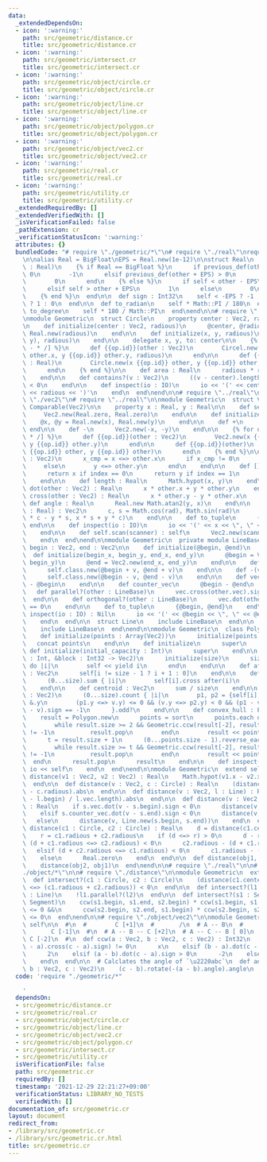```yaml
---
data:
  _extendedDependsOn:
  - icon: ':warning:'
    path: src/geometric/distance.cr
    title: src/geometric/distance.cr
  - icon: ':warning:'
    path: src/geometric/intersect.cr
    title: src/geometric/intersect.cr
  - icon: ':warning:'
    path: src/geometric/object/circle.cr
    title: src/geometric/object/circle.cr
  - icon: ':warning:'
    path: src/geometric/object/line.cr
    title: src/geometric/object/line.cr
  - icon: ':warning:'
    path: src/geometric/object/polygon.cr
    title: src/geometric/object/polygon.cr
  - icon: ':warning:'
    path: src/geometric/object/vec2.cr
    title: src/geometric/object/vec2.cr
  - icon: ':warning:'
    path: src/geometric/real.cr
    title: src/geometric/real.cr
  - icon: ':warning:'
    path: src/geometric/utility.cr
    title: src/geometric/utility.cr
  _extendedRequiredBy: []
  _extendedVerifiedWith: []
  _isVerificationFailed: false
  _pathExtension: cr
  _verificationStatusIcon: ':warning:'
  attributes: {}
  bundledCode: "# require \"./geometric/*\"\n# require \"./real\"\nrequire \"big\"\
    \n\nalias Real = BigFloat\nEPS = Real.new(1e-12)\n\nstruct Real\n  def <=>(other\
    \ : Real)\n    {% if Real == BigFloat %}\n      if previous_def(other - EPS) <\
    \ 0\n        -1\n      elsif previous_def(other + EPS) > 0\n        1\n      else\n\
    \        0\n      end\n    {% else %}\n      if self < other - EPS\n        -1\n\
    \      elsif self > other + EPS\n        1\n      else\n        0\n      end\n\
    \    {% end %}\n  end\n\n  def sign : Int32\n    self < -EPS ? -1 : self > EPS\
    \ ? 1 : 0\n  end\n\n  def to_radian\n    self * Math::PI / 180\n  end\n\n  def\
    \ to_degree\n    self * 180 / Math::PI\n  end\nend\n\n# require \"./object/*\"\
    \nmodule Geometric\n  struct Circle\n    property center : Vec2, radious : Real\n\
    \n    def initialize(center : Vec2, radious)\n      @center, @radious = center,\
    \ Real.new(radious)\n    end\n\n    def initialize(x, y, radious)\n      initialize(Vec2.new(x,\
    \ y), radious)\n    end\n\n    delegate x, y, to: center\n\n    {% for op in %w[+\
    \ - * /] %}\n      def {{op.id}}(other : Vec2)\n        Circel.new(x {{op.id}}\
    \ other.x, y {{op.id}} other.y, radious)\n      end\n\n      def {{op.id}}(other\
    \ : Real)\n        Circle.new(x {{op.id}} other, y {{op.id}} other, radious)\n\
    \      end\n    {% end %}\n\n    def area : Real\n      radious * radious * Math::PI\n\
    \    end\n\n    def contains?(v : Vec2)\n      ((v - center).length <=> radious)\
    \ < 0\n    end\n\n    def inspect(io : IO)\n      io << '(' << center << \", \"\
    \ << radious << ')'\n    end\n  end\nend\n\n# require \"../real\"\n\n# require\
    \ \"./vec2\"\n# require \"../real\"\n\nmodule Geometric\n  struct Vec2\n    include\
    \ Comparable(Vec2)\n\n    property x : Real, y : Real\n\n    def self.zero\n \
    \     Vec2.new(Real.zero, Real.zero)\n    end\n\n    def initialize(x, y)\n  \
    \    @x, @y = Real.new(x), Real.new(y)\n    end\n\n    def +\n      self\n   \
    \ end\n\n    def -\n      Vec2.new(-x, -y)\n    end\n\n    {% for op in %w[+ -\
    \ * /] %}\n      def {{op.id}}(other : Vec2)\n        Vec2.new(x {{op.id}} other.x,\
    \ y {{op.id}} other.y)\n      end\n\n      def {{op.id}}(other)\n        Vec2.new(x\
    \ {{op.id}} other, y {{op.id}} other)\n      end\n    {% end %}\n\n    def <=>(other\
    \ : Vec2)\n      x_cmp = x <=> other.x\n      if x_cmp != 0\n        x_cmp\n \
    \     else\n        y <=> other.y\n      end\n    end\n\n    def [](index : Int)\n\
    \      return x if index == 0\n      return y if index == 1\n      raise IndexError.new\n\
    \    end\n\n    def length : Real\n      Math.hypot(x, y)\n    end\n\n    def\
    \ dot(other : Vec2) : Real\n      x * other.x + y * other.y\n    end\n\n    def\
    \ cross(other : Vec2) : Real\n      x * other.y - y * other.x\n    end\n\n   \
    \ def angle : Real\n      Real.new Math.atan2(y, x)\n    end\n\n    def rotate(rad\
    \ : Real) : Vec2\n      c, s = Math.cos(rad), Math.sin(rad)\n      Vec2.new(x\
    \ * c - y * s, x * s + y * c)\n    end\n\n    def to_tuple\n      {x, y}\n   \
    \ end\n\n    def inspect(io : IO)\n      io << '(' << x << \", \" << y << ')'\n\
    \    end\n\n    def self.scan(scanner) : self\n      Vec2.new(scanner.f, scanner.f)\n\
    \    end\n  end\nend\n\nmodule Geometric\n  private module LineBase\n    getter\
    \ begin : Vec2, end : Vec2\n\n    def initialize(@begin, @end)\n    end\n\n  \
    \  def initialize(begin_x, begin_y, end_x, end_y)\n      @begin = Vec2.new(begin_x,\
    \ begin_y)\n      @end = Vec2.new(end_x, end_y)\n    end\n\n    def +(v : Vec2)\n\
    \      self.class.new(@begin + v, @end + v)\n    end\n\n    def -(v : Vec2)\n\
    \      self.class.new(@begin - v, @end - v)\n    end\n\n    def vec\n      @end\
    \ - @begin\n    end\n\n    def counter_vec\n      @begin - @end\n    end\n\n \
    \   def parallel?(other : LineBase)\n      vec.cross(other.vec).sign == 0\n  \
    \  end\n\n    def orthogonal?(other : LineBase)\n      vec.dot(other.vec).sign\
    \ == 0\n    end\n\n    def to_tuple\n      {@begin, @end}\n    end\n\n    def\
    \ inspect(io : IO) : Nil\n      io << '(' << @begin << \", \" << @end << ')'\n\
    \    end\n  end\n\n  struct Line\n    include LineBase\n  end\n\n  struct Segment\n\
    \    include LineBase\n  end\nend\n\nmodule Geometric\n  class Polygon < Array(Vec2)\n\
    \    def initialize(points : Array(Vec2))\n      initialize(points.size)\n   \
    \   concat points\n    end\n\n    def initialize\n      super\n    end\n\n   \
    \ def initialize(initial_capacity : Int)\n      super\n    end\n\n    def initialize(size\
    \ : Int, &block : Int32 -> Vec2)\n      initialize(size)\n      size.to_i.times\
    \ do |i|\n        self << yield i\n      end\n    end\n\n    def after(i : Int32)\
    \ : Vec2\n      self[i != size - 1 ? i + 1 : 0]\n    end\n\n    def area : Real\n\
    \      (0...size).sum { |i|\n        self[i].cross after(i)\n      }.abs / 2\n\
    \    end\n\n    def centroid : Vec2\n      sum / size\n    end\n\n    def contains?(v\
    \ : Vec2)\n      (0...size).count { |i|\n        p1, p2 = {self[i], after(i)}.minmax_by\
    \ &.y\n        (p1.y <=> v.y) <= 0 && (v.y <=> p2.y) < 0 && (p1 - v).cross(p2\
    \ - v).sign == -1\n      }.odd?\n    end\n\n    def convex_hull : Polygon\n  \
    \    result = Polygon.new\n      points = sort\n      points.each do |point|\n\
    \        while result.size >= 2 && Geometric.ccw(result[-2], result[-1], point)\
    \ != -1\n          result.pop\n        end\n        result << point\n      end\n\
    \      t = result.size + 1\n      (0...points.size - 1).reverse_each do |i|\n\
    \        while result.size >= t && Geometric.ccw(result[-2], result[-1], points[i])\
    \ != -1\n          result.pop\n        end\n        result << points[i]\n    \
    \  end\n      result.pop\n      result\n    end\n\n    def inspect(io)\n     \
    \ io << self\n    end\n  end\nend\n\nmodule Geometric\n  extend self\n\n  def\
    \ distance(v1 : Vec2, v2 : Vec2) : Real\n    Math.hypot(v1.x - v2.x, v1.y - v2.y)\n\
    \  end\n\n  def distance(v : Vec2, c : Circle) : Real\n    (distance(v, c.center)\
    \ - c.radious).abs\n  end\n\n  def distance(v : Vec2, l : Line) : Real\n    (l.vec.cross(v\
    \ - l.begin) / l.vec.length).abs\n  end\n\n  def distance(v : Vec2, s : Segment)\
    \ : Real\n    if s.vec.dot(v - s.begin).sign < 0\n      distance(v, s.begin)\n\
    \    elsif s.counter_vec.dot(v - s.end).sign < 0\n      distance(v, s.end)\n \
    \   else\n      distance(v, Line.new(s.begin, s.end))\n    end\n  end\n\n  def\
    \ distance(c1 : Circle, c2 : Circle) : Real\n    d = distance(c1.center, c2.center)\n\
    \    r = c1.radious + c2.radious\n    if (d <=> r) > 0\n      d - r\n    elsif\
    \ (d + c1.radious <=> c2.radious) < 0\n      c2.radious - (d + c1.radious)\n \
    \   elsif (d + c2.radious <=> c1.radious) < 0\n      c1.radious - (d + c2.radious)\n\
    \    else\n      Real.zero\n    end\n  end\n\n  def distance(obj1, obj2) : Real\n\
    \    distance(obj2, obj1)\n  end\nend\n\n# require \"./real\"\n\n# require \"\
    ./object/*\"\n\n# require \"./distance\"\n\nmodule Geometric\n  extend self\n\n\
    \  def intersect?(c1 : Circle, c2 : Circle)\n    (distance(c1.center, c2.center)\
    \ <=> (c1.radious + c2.radious)) < 0\n  end\n\n  def intersect?(l1 : Line, l2\
    \ : Line)\n    !l1.parallel?(l2)\n  end\n\n  def intersect?(s1 : Segment, s2 :\
    \ Segment)\n    ccw(s1.begin, s1.end, s2.begin) * ccw(s1.begin, s1.end, s2.end)\
    \ <= 0 &&\n      ccw(s2.begin, s2.end, s1.begin) * ccw(s2.begin, s2.end, s1.end)\
    \ <= 0\n  end\nend\n\n# require \"./object/vec2\"\n\nmodule Geometric\n  extend\
    \ self\n\n  #\n  #        C [+1]\n  #       /\n  # A -- B\n  #       \\\n  # \
    \       C [-1]\n  #\n  # A -- B -- C [+2]\n  # A -- C -- B [ 0]\n  # B -- A --\
    \ C [-2]\n  #\n  def ccw(a : Vec2, b : Vec2, c : Vec2) : Int32\n    if (x = (b\
    \ - a).cross(c - a).sign) != 0\n      x\n    elsif (b - a).dot(c - b).sign > 0\n\
    \      2\n    elsif (a - b).dot(c - a).sign > 0\n      -2\n    else\n      0\n\
    \    end\n  end\n\n  # Calclates the angle of `\u2220abc`\n  def angle(a : Vec2,\
    \ b : Vec2, c : Vec2)\n    (c - b).rotate(-(a - b).angle).angle\n  end\nend\n"
  code: 'require "./geometric/*"

    '
  dependsOn:
  - src/geometric/distance.cr
  - src/geometric/real.cr
  - src/geometric/object/circle.cr
  - src/geometric/object/line.cr
  - src/geometric/object/vec2.cr
  - src/geometric/object/polygon.cr
  - src/geometric/intersect.cr
  - src/geometric/utility.cr
  isVerificationFile: false
  path: src/geometric.cr
  requiredBy: []
  timestamp: '2021-12-29 22:21:27+09:00'
  verificationStatus: LIBRARY_NO_TESTS
  verifiedWith: []
documentation_of: src/geometric.cr
layout: document
redirect_from:
- /library/src/geometric.cr
- /library/src/geometric.cr.html
title: src/geometric.cr
---
```

